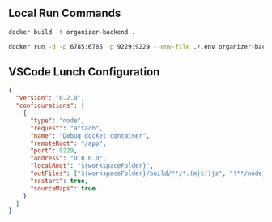 ## Local Run Commands

```bash
docker build -t organizer-backend .
```

```bash
docker run -d -p 6785:6785 -p 9229:9229 --env-file ./.env organizer-backend
```

## VSCode Lunch Configuration

```json
{
  "version": "0.2.0",
  "configurations": [
    {
      "type": "node",
      "request": "attach",
      "name": "Debug docket container",
      "remoteRoot": "/app",
      "port": 9229,
      "address": "0.0.0.0",
      "localRoot": "${workspaceFolder}",
      "outFiles": ["${workspaceFolder}/build/**/*.(m|c|)js", "!**/node_modules/**"],
      "restart": true,
      "sourceMaps": true
    }
  ]
}
```
